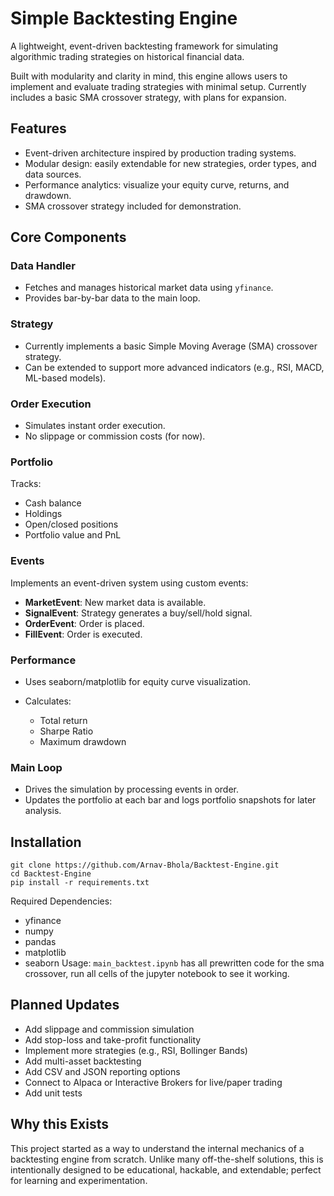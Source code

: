 # Simple Backtesting Engine

A lightweight, event-driven backtesting framework for simulating algorithmic trading strategies on historical financial data.

Built with modularity and clarity in mind, this engine allows users to implement and evaluate trading strategies with minimal setup. Currently includes a basic SMA crossover strategy, with plans for expansion.

## Features
- Event-driven architecture inspired by production trading systems.
- Modular design: easily extendable for new strategies, order types, and data sources.
- Performance analytics: visualize your equity curve, returns, and drawdown.
- SMA crossover strategy included for demonstration.

## Core Components

### Data Handler
- Fetches and manages historical market data using `yfinance`.
- Provides bar-by-bar data to the main loop.

### Strategy
- Currently implements a basic Simple Moving Average (SMA) crossover strategy.
- Can be extended to support more advanced indicators (e.g., RSI, MACD, ML-based models).

### Order Execution
- Simulates instant order execution.
- No slippage or commission costs (for now).

### Portfolio
Tracks:
- Cash balance
- Holdings
- Open/closed positions
- Portfolio value and PnL

### Events
Implements an event-driven system using custom events:
- **MarketEvent**: New market data is available.
- **SignalEvent**: Strategy generates a buy/sell/hold signal.
- **OrderEvent**: Order is placed.
- **FillEvent**: Order is executed.

### Performance
- Uses seaborn/matplotlib for equity curve visualization.
- Calculates:

    - Total return
    - Sharpe Ratio
    - Maximum drawdown

### Main Loop
- Drives the simulation by processing events in order.
- Updates the portfolio at each bar and logs portfolio snapshots for later analysis.

## Installation
```
git clone https://github.com/Arnav-Bhola/Backtest-Engine.git
cd Backtest-Engine
pip install -r requirements.txt
```
Required Dependencies:
- yfinance
- numpy
- pandas
- matplotlib
- seaborn
Usage: `main_backtest.ipynb` has all prewritten code for the sma crossover, run all cells of the jupyter notebook to see it working.

## Planned Updates
-  Add slippage and commission simulation
- Add stop-loss and take-profit functionality
- Implement more strategies (e.g., RSI, Bollinger Bands)
- Add multi-asset backtesting
- Add CSV and JSON reporting options
- Connect to Alpaca or Interactive Brokers for live/paper trading
- Add unit tests

## Why this Exists
This project started as a way to understand the internal mechanics of a backtesting engine from scratch. Unlike many off-the-shelf solutions, this is intentionally designed to be educational, hackable, and extendable; perfect for learning and experimentation.
